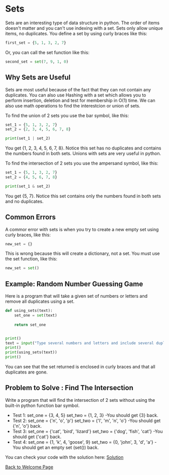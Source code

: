 # Sets

Sets are an interesting type of data structure in python. The order of items doesn't matter and you can't use indexing with a set. Sets only allow unique items, no duplicates. You define a set by using curly braces like this:

```python
first_set = {5, 1, 3, 2, 7}

```
Or, you can call the set function like this:

```python
second_set = set(7, 9, 1, 0)

```

## Why Sets are Useful

Sets are most useful because of the fact that they can not contain any duplicates. You can also use Hashing with a set which allows you to perform insertion, deletion and test for membership in O(1) time. We can also use math operations to find the interestcion or union of sets. 

To find the union of 2 sets you use the bar symbol, like this:

```python
set_1 = {5, 1, 3, 2, 7}
set_2 = {2, 3, 4, 5, 6, 7, 8}

print(set_1 | set_2)
```
You get {1, 2, 3, 4, 5, 6, 7, 8}. Notice this set has no duplicates and contains the numbers found in both sets. Unions with sets are very useful in python.

To find the intersection of 2 sets you use the ampersand symbol, like this:

```python
set_1 = {5, 1, 3, 2, 7}
set_2 = {4, 5, 6, 7, 8}

print(set_1 & set_2)
```
You get {5, 7}. Notice this set contains only the numbers found in both sets and no duplicates.


## Common Errors

A commor error with sets is when you try to create a new empty set using curly braces, like this:

```python
new_set = {}

```

This is wrong because this will create a dictionary, not a set. You must use the set function, like this:

```python
new_set = set()

```



## Example: Random Number Guessing Game

Here is a program that will take a given set of numbers or letters and remove all duplicates using a set.

```python
def using_sets(text):
    set_one = set(text)
    
    return set_one


print()
text = input("Type several numbers and letters and include several duplicates:")
print()
print(using_sets(text))
print()
```
You can see that the set returned is enclosed in curly braces and that all duplicates are gone.


## Problem to Solve : Find The Intersection

Write a program that will find the intersection of 2 sets without using the built-in python function bar symbol.

- Test 1: set_one = {3, 4, 5} set_two = {1, 2, 3}                               -You should get {3} back.
- Test 2: set_one = {'n', 'o', 'p'} set_two = {'l', 'm', 'n', 'o'}              -You should get {'n', 'o'} back.
- Test 3: set_one = {'cat', 'bird', 'lizard'} set_two = {'dog', 'fish', 'cat'}  -You should get {'cat'} back.
- Test 4: set_one = {1, 'k', 4, 'goose', 9} set_two = {0, 'john', 3, 'd', 'a'}  -You should get an empty set (set()) back.




You can check your code with the solution here: [Solution](find_the_intersection.py)



[Back to Welcome Page](0-welcome.md)